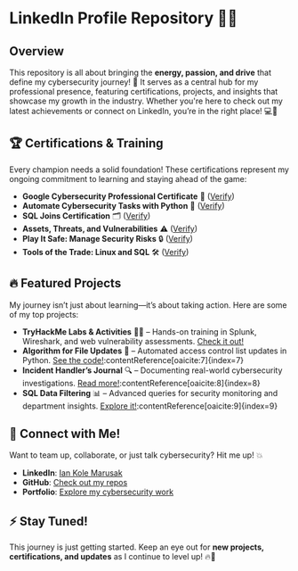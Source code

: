 # LinkedIn Profile Repository 📢🔥

## Overview
This repository is all about bringing the **energy, passion, and drive** that define my cybersecurity journey! 🚀 It serves as a central hub for my professional presence, featuring certifications, projects, and insights that showcase my growth in the industry. Whether you're here to check out my latest achievements or connect on LinkedIn, you’re in the right place! 💻🔐

## 🏆 Certifications & Training
Every champion needs a solid foundation! These certifications represent my ongoing commitment to learning and staying ahead of the game:
- **Google Cybersecurity Professional Certificate** 📜 ([Verify](https://coursera.org/verify/1SDQOYLW8PSS))
- **Automate Cybersecurity Tasks with Python** 🐍 ([Verify](https://coursera.org/verify/CIV4ZOVYWG6R))
- **SQL Joins Certification** 🗂️ ([Verify](https://coursera.org/verify/CQNAVWFKBU8U))&#8203;
- **Assets, Threats, and Vulnerabilities** ⚠️ ([Verify](https://coursera.org/verify/6B1RPM4OPQHC))&#8203;
- **Play It Safe: Manage Security Risks** 🔒 ([Verify](https://coursera.org/verify/7O633Q0BNQUI))&#8203;
- **Tools of the Trade: Linux and SQL** 🛠️ ([Verify](https://coursera.org/verify/VS3PM58HMD6I))&#8203;

## 🔥 Featured Projects
My journey isn’t just about learning—it’s about taking action. Here are some of my top projects:
- **TryHackMe Labs & Activities** 🏴‍☠️ – Hands-on training in Splunk, Wireshark, and web vulnerability assessments. [Check it out!](https://github.com/IanKMarusak/TryHackMe-Labs)&#8203;
- **Algorithm for File Updates** 📄 – Automated access control list updates in Python. [See the code!](https://github.com/IanKMarusak/Algorithm-File-Updates)&#8203;:contentReference[oaicite:7]{index=7}
- **Incident Handler’s Journal** 🔍 – Documenting real-world cybersecurity investigations. [Read more!](https://github.com/IanKMarusak/Incident-Handlers-Journal)&#8203;:contentReference[oaicite:8]{index=8}
- **SQL Data Filtering** 📊 – Advanced queries for security monitoring and department insights. [Explore it!](https://github.com/IanKMarusak/SQL-Data-Filtering)&#8203;:contentReference[oaicite:9]{index=9}

## 🤝 Connect with Me!
Want to team up, collaborate, or just talk cybersecurity? Hit me up! 💥  
- **LinkedIn**: [Ian Kole Marusak](https://www.linkedin.com/in/iankolemarusak/)  
- **GitHub**: [Check out my repos](https://github.com/IanKMarusak)  
- **Portfolio**: [Explore my cybersecurity work](https://sites.google.com/view/iankolemarusakportfolio?usp=sharing)  

## ⚡ Stay Tuned!
This journey is just getting started. Keep an eye out for **new projects, certifications, and updates** as I continue to level up! 🔥💪  
